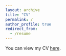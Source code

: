 ```yaml
---
layout: archive
title: "CV"
permalink: /
author_profile: true
redirect_from:
  - /resume
---
```


You can view my CV [here](/files/CV_ThanhLe_May2024.pdf).
